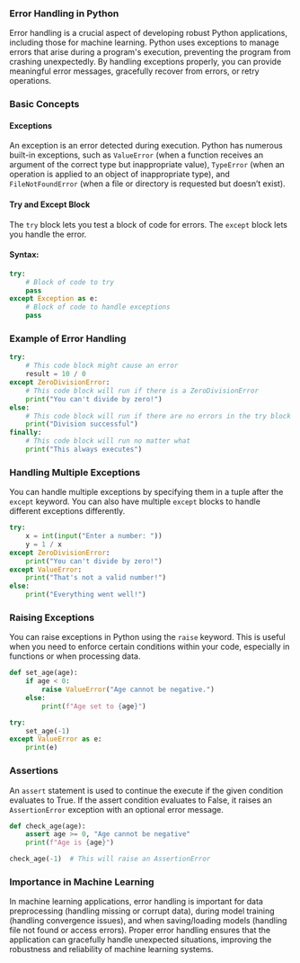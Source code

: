 ### Error Handling in Python

Error handling is a crucial aspect of developing robust Python applications, including those for machine learning. Python uses exceptions to manage errors that arise during a program's execution, preventing the program from crashing unexpectedly. By handling exceptions properly, you can provide meaningful error messages, gracefully recover from errors, or retry operations.

### Basic Concepts

#### Exceptions
An exception is an error detected during execution. Python has numerous built-in exceptions, such as `ValueError` (when a function receives an argument of the correct type but inappropriate value), `TypeError` (when an operation is applied to an object of inappropriate type), and `FileNotFoundError` (when a file or directory is requested but doesn’t exist).

#### Try and Except Block
The `try` block lets you test a block of code for errors. The `except` block lets you handle the error.

#### Syntax:
```python
try:
    # Block of code to try
    pass
except Exception as e:
    # Block of code to handle exceptions
    pass
```

### Example of Error Handling

```python
try:
    # This code block might cause an error
    result = 10 / 0
except ZeroDivisionError:
    # This code block will run if there is a ZeroDivisionError
    print("You can't divide by zero!")
else:
    # This code block will run if there are no errors in the try block
    print("Division successful")
finally:
    # This code block will run no matter what
    print("This always executes")
```

### Handling Multiple Exceptions

You can handle multiple exceptions by specifying them in a tuple after the `except` keyword. You can also have multiple `except` blocks to handle different exceptions differently.

```python
try:
    x = int(input("Enter a number: "))
    y = 1 / x
except ZeroDivisionError:
    print("You can't divide by zero!")
except ValueError:
    print("That's not a valid number!")
else:
    print("Everything went well!")
```

### Raising Exceptions

You can raise exceptions in Python using the `raise` keyword. This is useful when you need to enforce certain conditions within your code, especially in functions or when processing data.

```python
def set_age(age):
    if age < 0:
        raise ValueError("Age cannot be negative.")
    else:
        print(f"Age set to {age}")

try:
    set_age(-1)
except ValueError as e:
    print(e)
```

### Assertions

An `assert` statement is used to continue the execute if the given condition evaluates to True. If the assert condition evaluates to False, it raises an `AssertionError` exception with an optional error message.

```python
def check_age(age):
    assert age >= 0, "Age cannot be negative"
    print(f"Age is {age}")

check_age(-1)  # This will raise an AssertionError
```

### Importance in Machine Learning

In machine learning applications, error handling is important for data preprocessing (handling missing or corrupt data), during model training (handling convergence issues), and when saving/loading models (handling file not found or access errors). Proper error handling ensures that the application can gracefully handle unexpected situations, improving the robustness and reliability of machine learning systems.